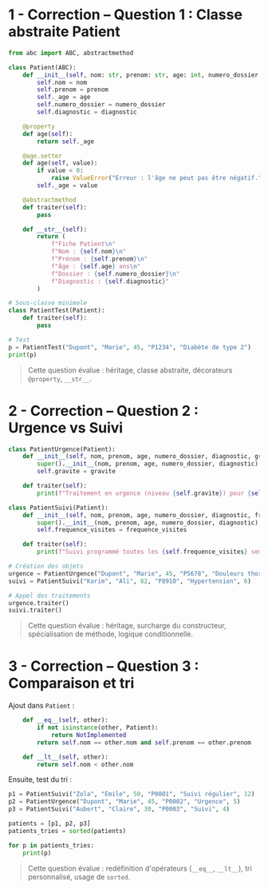 

# 1 - **Correction – Question 1 : Classe abstraite Patient**

```python
from abc import ABC, abstractmethod

class Patient(ABC):
    def __init__(self, nom: str, prenom: str, age: int, numero_dossier: str, diagnostic: str):
        self.nom = nom
        self.prenom = prenom
        self._age = age
        self.numero_dossier = numero_dossier
        self.diagnostic = diagnostic

    @property
    def age(self):
        return self._age

    @age.setter
    def age(self, value):
        if value < 0:
            raise ValueError("Erreur : l'âge ne peut pas être négatif.")
        self._age = value

    @abstractmethod
    def traiter(self):
        pass

    def __str__(self):
        return (
            f"Fiche Patient\n"
            f"Nom : {self.nom}\n"
            f"Prénom : {self.prenom}\n"
            f"Âge : {self.age} ans\n"
            f"Dossier : {self.numero_dossier}\n"
            f"Diagnostic : {self.diagnostic}"
        )

# Sous-classe minimale
class PatientTest(Patient):
    def traiter(self):
        pass

# Test
p = PatientTest("Dupont", "Marie", 45, "P1234", "Diabète de type 2")
print(p)
```

>  Cette question évalue : héritage, classe abstraite, décorateurs `@property`, `__str__`.



# 2 - **Correction – Question 2 : Urgence vs Suivi**

```python
class PatientUrgence(Patient):
    def __init__(self, nom, prenom, age, numero_dossier, diagnostic, gravite):
        super().__init__(nom, prenom, age, numero_dossier, diagnostic)
        self.gravite = gravite

    def traiter(self):
        print(f"Traitement en urgence (niveau {self.gravite}) pour {self.prenom} {self.nom}")

class PatientSuivi(Patient):
    def __init__(self, nom, prenom, age, numero_dossier, diagnostic, frequence_visites):
        super().__init__(nom, prenom, age, numero_dossier, diagnostic)
        self.frequence_visites = frequence_visites

    def traiter(self):
        print(f"Suivi programmé toutes les {self.frequence_visites} semaines pour {self.prenom} {self.nom}")

# Création des objets
urgence = PatientUrgence("Dupont", "Marie", 45, "P5678", "Douleurs thoraciques", 4)
suivi = PatientSuivi("Karim", "Ali", 62, "P8910", "Hypertension", 6)

# Appel des traitements
urgence.traiter()
suivi.traiter()
```

>  Cette question évalue : héritage, surcharge du constructeur, spécialisation de méthode, logique conditionnelle.



#  3 - **Correction – Question 3 : Comparaison et tri**

Ajout dans `Patient` :

```python
    def __eq__(self, other):
        if not isinstance(other, Patient):
            return NotImplemented
        return self.nom == other.nom and self.prenom == other.prenom

    def __lt__(self, other):
        return self.nom < other.nom
```

Ensuite, test du tri :

```python
p1 = PatientSuivi("Zola", "Émile", 50, "P0001", "Suivi régulier", 12)
p2 = PatientUrgence("Dupont", "Marie", 45, "P0002", "Urgence", 5)
p3 = PatientSuivi("Aubert", "Claire", 30, "P0003", "Suivi", 4)

patients = [p1, p2, p3]
patients_tries = sorted(patients)

for p in patients_tries:
    print(p)
```

>  Cette question évalue : redéfinition d'opérateurs (`__eq__`, `__lt__`), tri personnalisé, usage de `sorted`.


